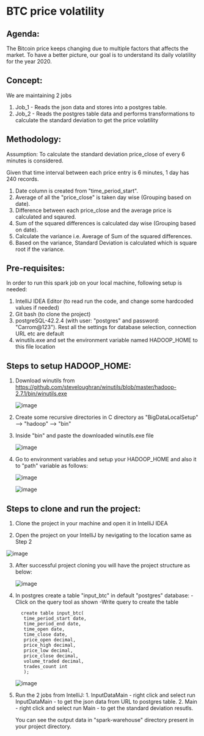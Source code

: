 BTC price volatility
====================

Agenda:
-------
The Bitcoin price keeps changing due to multiple factors that affects the market. 
To have a better picture, our goal is to understand its daily volatility for the year 2020.

Concept:
--------
We are maintaining 2 jobs
1. Job_1 - Reads the json data and stores into a postgres table.
2. Job_2 - Reads the postgres table data and performs transformations to calculate the standard deviation to get the price volatility

Methodology:
-----------
Assumption: To calculate the standard deviation price_close of every 6 minutes is considered.


Given that time interval between each price entry is 6 minutes, 1 day has 240 records.
1. Date column is created from "time_period_start".
2. Average of all the "price_close" is taken day wise (Grouping based on date).
3. Difference between each price_close and the average price is calculated and sqaured.
4. Sum of the squared differences is calculated day wise (Grouping based on date).
5. Calculate the variance i.e. Average of Sum of the squared differences.
6. Based on the variance, Standard Deviation is calculated which is square root if the variance.

Pre-requisites:
--------------
In order to run this spark job on your local machine, following setup is needed:
1. IntelliJ IDEA Editor (to read run the code, and change some hardcoded values if needed)
2. Git bash (to clone the project)
3. postgreSQL-42.2.4 (with user: "postgres" and password: "Carrom@123"). 
     Rest all the settings for database selection, connection URL etc are default
4. winutils.exe and set the environment variable named HADOOP_HOME to this file location
  

Steps to setup HADOOP_HOME:
---------------------------
1. Download winutils from https://github.com/steveloughran/winutils/blob/master/hadoop-2.7.1/bin/winutils.exe
   
   ![image](https://user-images.githubusercontent.com/13486101/125194098-68a6b300-e26d-11eb-9d88-353c12ef3790.png)
   
2. Create some recursive directories in C directory as  "BigDataLocalSetup" --> "hadoop" --> "bin"
3. Inside "bin" and paste the downloaded winutils.exe file
     
     ![image](https://user-images.githubusercontent.com/13486101/125194290-38134900-e26e-11eb-9899-34771695fcb1.png)
     
4. Go to environment variables and setup your HADOOP_HOME and also it to "path" variable as follows:
     
      ![image](https://user-images.githubusercontent.com/13486101/125194476-19618200-e26f-11eb-9ee6-5a6353668f01.png)
      
      ![image](https://user-images.githubusercontent.com/13486101/125194612-af95a800-e26f-11eb-8fc2-cd251aaeacdb.png)
      


Steps to clone and run the project:
-----------------------------------
1. Clone the project in your machine and open it in IntelliJ IDEA

2. Open the project on your IntelliJ by nevigating to the location same as Step 2

  ![image](https://user-images.githubusercontent.com/13486101/125193216-ef0cc600-e268-11eb-8883-4ba3fb698e82.png) 

3. After successful project cloning you will have the project structure as below:

     ![image](https://user-images.githubusercontent.com/13486101/125193351-97bb2580-e269-11eb-89d9-4e60e2c9684d.png)

4. In postgres create a table "input_btc" in default "postgres" database:
       -Click on the query tool as shown 
       -Write query to create the table 
         
         create table input_btc(
          time_period_start date,
          time_period_end date,
          time_open date,
          time_close date,
          price_open decimal,
          price_high decimal,
          price_low decimal,
          price_close decimal,
          volume_traded decimal,
          trades_count int
          );

    ![image](https://user-images.githubusercontent.com/13486101/125195433-3730e600-e273-11eb-87f2-46f7fff97542.png)

    
5. Run the 2 jobs from IntelliJ:
       1.  InputDataMain - right click and select run InputDataMain - to get the json data from URL to postgres table.
       2.  Main  - right click and select run Main - to get the standard deviation resutls.


   You can see the output data in "spark-warehouse" directory present in your project directory.
